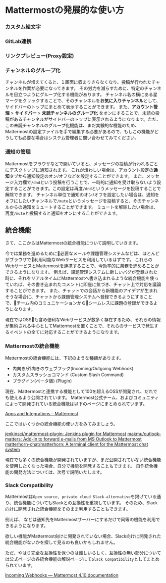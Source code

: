 # Mattermostの発展的な使い方

### カスタム絵文字
### GitLab連携
### リンクプレビュー(Proxy設定)

### チャンネルのグループ化
チャンネルが増えてくると、１画面に収まりきらなくなり、投稿が行われたチャンネルを作業が必要になってきます。
その労力を減らすために、特定のチャンネルを目立つようにグループ化する機能があります。
チャンネル名の横にある星マークをクリックすることで、そのチャンネルを**お気に入りチャンネル**として、サイドバーのトップにまとめて表示することができます。
また、**アカウント管理** > **サイドバー** > **未読チャンネルのグループ化** をオンにすることで、未読の投稿があるチャンネルがサイドバーのトップに表示されるようになります。ただ、この未読チャンネルのグループ化機能は、まだ実験的な機能のため、Mattermostの設定ファイルを手で編集する必要があるので、もしこの機能がどうしても必要な場合はシステム管理者に問い合わせてみてください。

### 通知の管理
Mattermostをブラウザなどで開いていると、メッセージの投稿が行われるごとにデスクトップに通知されます。
これが煩わしい場合は、アカウント設定の**通知**タブから通知設定のオン/オフなどを設定することができます。
また、メッセージ入力欄で`/dnd`という投稿を行うことで、一時的に通知を受け取らないよう設定することができます。この設定は再度`/dnd`というメッセージを投稿することで解除できます。
チャンネル単位で通知のオン/オフを設定したい場合は、通知をオフにしたいチャンネルで`/mute`というメッセージを投稿すると、そのチャンネルからの通知をミュートすることができます。
ミュートを解除したい場合は、再度`/mute`と投稿すると通知をオンにすることができます。


## 統合機能

さて、ここからはMattermostの統合機能について説明していきます。

今では業務を進めるために必要なメールや課題管理システムなどは、ほとんどがブラウザで利用可能なWebサービスを利用しているはずです。
これらのWebサービスとMattermostを連携することで、今効率的に業務を進めることができるようになります。
例えば、課題管理システムに新しいバグが登録された時に、それをリアルタイムにMattermostへ書き込まれるような統合機能を使っていれば、その書き込まれたコメントに即座に気づき、チャット上で対応を議論することができます。
また、チャットでの会話から新機能のアイデアが生まれそうな場合に、チャットから課題管理システムへ登録できるようにすることで、チーム内のコミュニケーションからシームレスに課題の登録ができるようになります。

現在ではOSSも含め便利なWebサービスが数多く存在するため、それらの情報が集約される中心としてMattermostを置くことで、それらのサービスで発生するイベントの全てに対応することができるようになります。

### Mattermostの統合機能

Mattermostの統合機能には、下記のような種類があります。

* 内向き/外向きのウェブフック(Incoming/Outgoing Webhook)
* カスタムスラッシュコマンド (Custom Slash Command)
* プラグイン(ベータ版) (Plugin)

現在、Mattermostと連携する機能として100を超えるOSSが開発され、だれでも使えるよう公開されています。
Mattermost公式チーム、およびコミュニティによって開発されている統合機能は以下のページにまとめられています。

[Apps and Integrations – Mattermost](https://about.mattermost.com/community-applications/)

ここではいくつかの統合機能の使い方をみてみましょう。

[jenkinsci/mattermost\-plugin: Jenkins plugin for Mattermost](https://github.com/jenkinsci/mattermost-plugin)
[makmu/outlook\-matters: Add\-In to forward e\-mails from MS Outlook to Mattermost](https://github.com/makmu/outlook-matters)
[matterhorn\-chat/matterhorn: A terminal client for the Mattermost chat system](https://github.com/matterhorn-chat/matterhorn)

現在でも多くの統合機能が開発されていますが、まだ公開されていない統合機能を使用したくなった場合、自分で機能を開発することもできます。
自作統合機能の開発方法については、次号で説明いたします。


### Slack Compatibility

Mattermostは`Open source, private cloud
Slack-alternative`を掲げている通り、統合機能についてもSlackとの互換性を重視しています。
そのため、Slack向けに開発された統合機能をそのまま利用することもできます。

例えば、    などは通知先をMattermostサーバーにするだけで同等の機能を利用できるようになります。

欲しい機能がMattermost向けに開発されていない場合、Slack向けに開発された統合機能がないかを探して見るのも良いかもしれません。

ただ、やはり完全な互換性を保つのは難しいらしく、互換性の無い部分については公式ページの各統合機能の解説ページにて`Slack Compatibility`としてまとめられています。

[Incoming Webhooks — Mattermost 4\.10 documentation](https://docs.mattermost.com/developer/webhooks-incoming.html#slack-compatibility)

